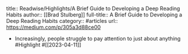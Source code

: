 title:: Readwise/Highlights/A Brief Guide to Developing a Deep Reading Habits
author:: [[Brad Stulberg]]
full-title:: A Brief Guide to Developing a Deep Reading Habits
category:: #articles
url:: https://medium.com/p/305a3d88ce00

- Increasingly, people struggle to pay attention to just about anything #Highlight #[[2023-04-11]]